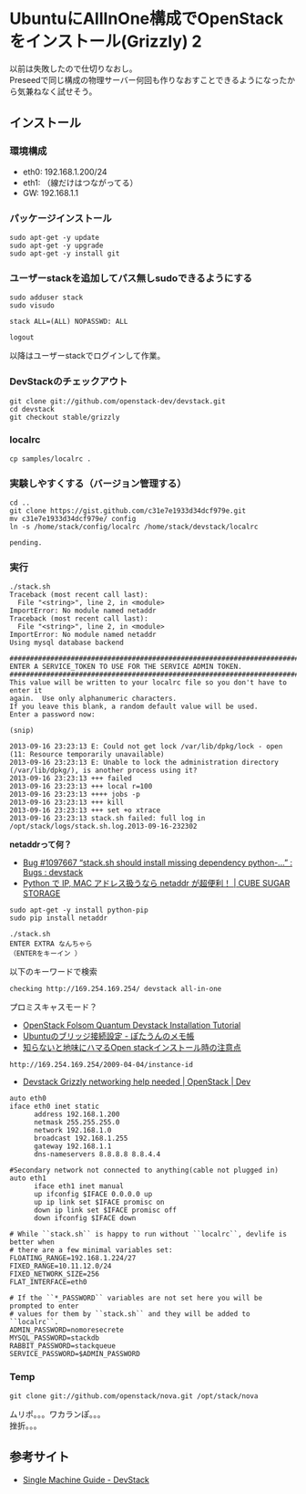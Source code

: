 # UbuntuにAllInOne構成でOpenStackをインストール(Grizzly) 2

以前は失敗したので仕切りなおし。  
Preseedで同じ構成の物理サーバー何回も作りなおすことできるようになったから気兼ねなく試せそう。

## インストール

### 環境構成

- eth0: 192.168.1.200/24
- eth1: （線だけはつながってる）
- GW: 192.168.1.1

### パッケージインストール

```
sudo apt-get -y update
sudo apt-get -y upgrade
sudo apt-get -y install git
```

### ユーザーstackを追加してパス無しsudoできるようにする

```
sudo adduser stack
sudo visudo
```

```
stack ALL=(ALL) NOPASSWD: ALL
```

```
logout
```

以降はユーザーstackでログインして作業。

### DevStackのチェックアウト

```
git clone git://github.com/openstack-dev/devstack.git
cd devstack
git checkout stable/grizzly
```

### localrc

```
cp samples/localrc .
```

### 実験しやすくする（バージョン管理する）

```
cd ..
git clone https://gist.github.com/c31e7e1933d34dcf979e.git
mv c31e7e1933d34dcf979e/ config
ln -s /home/stack/config/localrc /home/stack/devstack/localrc
```

```
pending.
```

### 実行

```
./stack.sh
Traceback (most recent call last):
  File "<string>", line 2, in <module>
ImportError: No module named netaddr
Traceback (most recent call last):
  File "<string>", line 2, in <module>
ImportError: No module named netaddr
Using mysql database backend

################################################################################
ENTER A SERVICE_TOKEN TO USE FOR THE SERVICE ADMIN TOKEN.
################################################################################
This value will be written to your localrc file so you don't have to enter it 
again.  Use only alphanumeric characters.
If you leave this blank, a random default value will be used.
Enter a password now:

(snip)

2013-09-16 23:23:13 E: Could not get lock /var/lib/dpkg/lock - open (11: Resource temporarily unavailable)
2013-09-16 23:23:13 E: Unable to lock the administration directory (/var/lib/dpkg/), is another process using it?
2013-09-16 23:23:13 +++ failed
2013-09-16 23:23:13 +++ local r=100
2013-09-16 23:23:13 ++++ jobs -p
2013-09-16 23:23:13 +++ kill
2013-09-16 23:23:13 +++ set +o xtrace
2013-09-16 23:23:13 stack.sh failed: full log in /opt/stack/logs/stack.sh.log.2013-09-16-232302
```

**netaddrって何？**

- [Bug #1097667 “stack.sh should install missing dependency python-...” : Bugs : devstack](https://bugs.launchpad.net/devstack/+bug/1097667)
- [Python で IP, MAC アドレス扱うなら netaddr が超便利！ | CUBE SUGAR STORAGE](http://momijiame.tumblr.com/post/50497347245/python-ip-mac-netaddr)

```
sudo apt-get -y install python-pip
sudo pip install netaddr
```

```
./stack.sh
ENTER EXTRA なんちゃら
（ENTERをキーイン ）
```

以下のキーワードで検索

```
checking http://169.254.169.254/ devstack all-in-one
```

プロミスキャスモード？

- [OpenStack Folsom Quantum Devstack Installation Tutorial](http://networkstatic.net/openstack-folsom-quantum-devstack-installation-tutorial/)
- [Ubuntuのブリッジ接続設定 - ぽたうんのメモ帳](http://d.hatena.ne.jp/portown/20110211/1297354625)
- [知らないと地味にハマるOpen stackインストール時の注意点](http://www.slideshare.net/d-shen/open-stack)

```
http://169.254.169.254/2009-04-04/instance-id
```

- [Devstack Grizzly networking help needed | OpenStack | Dev](http://www.gossamer-threads.com/lists/openstack/dev/29795)

```
auto eth0
iface eth0 inet static 
      address 192.168.1.200 
      netmask 255.255.255.0 
      network 192.168.1.0 
      broadcast 192.168.1.255 
      gateway 192.168.1.1 
      dns-nameservers 8.8.8.8 8.8.4.4 

#Secondary network not connected to anything(cable not plugged in) 
auto eth1 
      iface eth1 inet manual 
      up ifconfig $IFACE 0.0.0.0 up 
      up ip link set $IFACE promisc on 
      down ip link set $IFACE promisc off 
      down ifconfig $IFACE down 

```

```
# While ``stack.sh`` is happy to run without ``localrc``, devlife is better when
# there are a few minimal variables set:
FLOATING_RANGE=192.168.1.224/27
FIXED_RANGE=10.11.12.0/24
FIXED_NETWORK_SIZE=256
FLAT_INTERFACE=eth0

# If the ``*_PASSWORD`` variables are not set here you will be prompted to enter
# values for them by ``stack.sh`` and they will be added to ``localrc``.
ADMIN_PASSWORD=nomoresecrete
MYSQL_PASSWORD=stackdb
RABBIT_PASSWORD=stackqueue
SERVICE_PASSWORD=$ADMIN_PASSWORD
```

### Temp

```
git clone git://github.com/openstack/nova.git /opt/stack/nova
```

ムリポ。。。ワカランぽ。。。  
挫折。。。

## 参考サイト

- [Single Machine Guide - DevStack](http://devstack.org/guides/single-machine.html)
